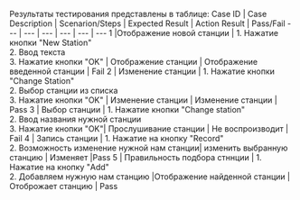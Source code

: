 ﻿Результаты тестирования представлены в таблице:
Case ID | Case Description | Scenarion/Steps | Expected Result | Action Result | Pass/Fail
--- | --- | --- | --- | --- | ---
1 |Отображение новой станции | 1. Нажатие кнопки "New  Station" <br> 2. Ввод текста <br> 3. Нажатие кнопки "OK" | Отображение станции | Отображение введенной станции | Fail
2 | Изменение станции | 1. Нажатие кнопки "Change Station" <br> 2. Выбор станции из списка <br> 3. Нажатие кнопки "OK" | Изменение станции | Изменение станции | Pass
3 | Выбор станции | 1. Нажатие кнопки "Change station" <br> 2. Ввод названия нужной станции <br> 3. Нажатие кнопки "OK"| Прослушивание станции | Не воспроизводит | Fail
4 | Запись станции | 1. Нажатие на кнопку "Record" <br> 2. Возможность изменение нужной нам станции|   изменить выбранную станцию  | Изменяет |Pass
5 | Правильность подбора стннции | 1. Нажатие на кнопку "Add" <br> 2. Добавляем нужную нам станцию |Отображение  найденной станции | Отоброжает станцию | Pass
